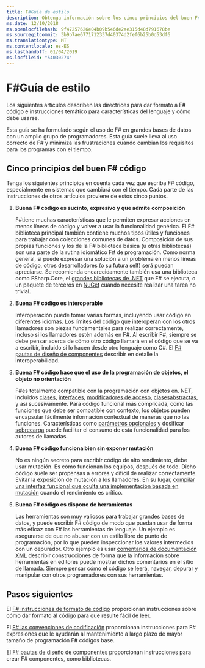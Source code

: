 ```yaml
---
title: F#Guía de estilo
description: Obtenga información sobre los cinco principios del buen F# código.
ms.date: 12/10/2018
ms.openlocfilehash: 9f47257626e04b09b546de2ae315d48d791678be
ms.sourcegitcommit: 3b9b7ae6771712337d40374d2fef6b25b0d53df6
ms.translationtype: MT
ms.contentlocale: es-ES
ms.lasthandoff: 01/04/2019
ms.locfileid: "54030274"
---
```

# <a name="f-style-guide"></a>F#Guía de estilo

Los siguientes artículos describen las directrices para dar formato a F# código e instrucciones temático para características del lenguaje y cómo debe usarse.

Esta guía se ha formulado según el uso de F# en grandes bases de datos con un amplio grupo de programadores. Esta guía suele lleva al uso correcto de F# y minimiza las frustraciones cuando cambian los requisitos para los programas con el tiempo.

## <a name="five-principles-of-good-f-code"></a>Cinco principios del buen F# código

Tenga los siguientes principios en cuenta cada vez que escriba F# código, especialmente en sistemas que cambiará con el tiempo. Cada parte de las instrucciones de otros artículos proviene de estos cinco puntos.

1. **Buena F# código es sucinto, expresivo y que admite composición**

    F#tiene muchas características que le permiten expresar acciones en menos líneas de código y volver a usar la funcionalidad genérica. El F# biblioteca principal también contiene muchos tipos útiles y funciones para trabajar con colecciones comunes de datos. Composición de sus propias funciones y los de la F# biblioteca básica (u otras bibliotecas) son una parte de la rutina idiomático F# de programación. Como norma general, si puede expresar una solución a un problema en menos líneas de código, otros desarrolladores (o su futura self) será puedan apreciarse. Se recomienda encarecidamente también usa una biblioteca como FSharp.Core, el [grandes bibliotecas de .NET](../../../api/index.md) que F# se ejecuta, o un paquete de terceros en [NuGet](https://www.nuget.org/) cuando necesite realizar una tarea no trivial.

2. **Buena F# código es interoperable**

    Interoperación puede tomar varias formas, incluyendo usar código en diferentes idiomas. Los límites del código que interoperan con los otros llamadores son piezas fundamentales para realizar correctamente, incluso si los llamadores estén además en F#. Al escribir F#, siempre se debe pensar acerca de cómo otro código llamará en el código que se va a escribir, incluido si lo hacen desde otro lenguaje como C#. El [ F# pautas de diseño de componentes](component-design-guidelines.md) describir en detalle la interoperabilidad.

3. **Buena F# código hace que el uso de la programación de objetos, el objeto no orientación**

    F#es totalmente compatible con la programación con objetos en. NET, incluidos [clases](../language-reference/classes.md), [interfaces](../language-reference/interfaces.md), [modificadores de acceso](../language-reference/access-control.md), [clasesabstractas](../language-reference/abstract-classes.md), y así sucesivamente. Para código funcional más complicada, como las funciones que debe ser compatible con contexto, los objetos pueden encapsular fácilmente información contextual de maneras que no las funciones. Características como [parámetros opcionales](../language-reference/members/methods.md#optional-arguments) y dosificar [sobrecarga](../language-reference/members/methods.md#overloaded-methods) puede facilitar el consumo de esta funcionalidad para los autores de llamadas.

4. **Buena F# código funciona bien sin exponer mutación**

    No es ningún secreto para escribir código de alto rendimiento, debe usar mutación. Es cómo funcionan los equipos, después de todo. Dicho código suele ser propensas a errores y difícil de realizar correctamente. Evitar la exposición de mutación a los llamadores. En su lugar, [compilar una interfaz funcional que oculta una implementación basada en mutación](conventions.md#performance) cuando el rendimiento es crítico.

5. **Buena F# código es dispone de herramientas**

    Las herramientas son muy valiosos para trabajar grandes bases de datos, y puede escribir F# código de modo que puedan usar de forma más eficaz con F# las herramientas de lenguaje. Un ejemplo es asegurarse de que no abusar con un estilo libre de punto de programación, por lo que pueden inspeccionar los valores intermedios con un depurador. Otro ejemplo es usar [comentarios de documentación XML](../language-reference/xml-documentation.md) describir construcciones de forma que la información sobre herramientas en editores puede mostrar dichos comentarios en el sitio de llamada. Siempre pensar cómo el código se leerá, navegar, depurar y manipular con otros programadores con sus herramientas.

## <a name="next-steps"></a>Pasos siguientes

El [ F# instrucciones de formato de código](formatting.md) proporcionan instrucciones sobre cómo dar formato al código para que resulte fácil de leer.

El [ F# las convenciones de codificación](conventions.md) proporcionan instrucciones para F# expresiones que le ayudarán al mantenimiento a largo plazo de mayor tamaño de programación F# códigos base.

El [ F# pautas de diseño de componentes](component-design-guidelines.md) proporcionan instrucciones para crear F# componentes, como bibliotecas.
